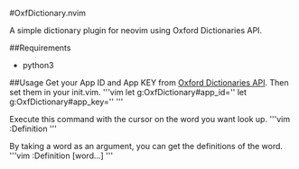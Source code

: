 #OxfDictionary.nvim

A simple dictionary plugin for neovim using Oxford Dictionaries API.

##Requirements
- python3

##Usage
Get your App ID and App KEY from [Oxford Dictionaries API](https://developer.oxforddictionaries.com/).
Then set them in your init.vim.
'''vim
let g:OxfDictionary#app_id=''
let g:OxfDictionary#app_key=''
'''

Execute this command with the cursor on the word you want look up.
'''vim
:Definition
'''

By taking a word as an argument, you can get the definitions of the word.
'''vim
:Definition [word...]
'''
